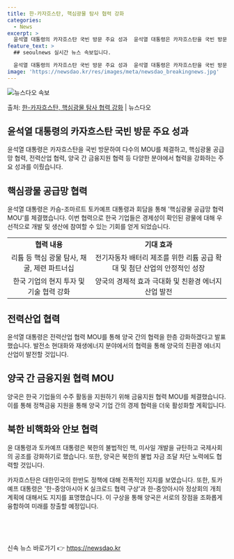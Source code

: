 ```yaml
---
title: 한-카자흐스탄, 핵심광물 탐사 협력 강화
categories:
  - News
excerpt: >
  윤석열 대통령의 카자흐스탄 국빈 방문 주요 성과  윤석열 대통령은 카자흐스탄을 국빈 방문하여 여러 중요한 협…
feature_text: >
  ## seoulnews 실시간 뉴스 속보입니다.

  윤석열 대통령의 카자흐스탄 국빈 방문 주요 성과  윤석열 대통령은 카자흐스탄을 국빈 방문하여 여러 중요한 협…
image: 'https://newsdao.kr/res/images/meta/newsdao_breakingnews.jpg'
---
```


![뉴스다오 속보](https://newsdao.kr/res/images/meta/newsdao_breakingnews.jpg)

<p>출처: <a href="https://newsdao.kr/4208" rel="dofollow">한-카자흐스탄, 핵심광물 탐사 협력 강화</a> | 뉴스다오</p>

<h2 data-ke-size="size26">윤석열 대통령의 카자흐스탄 국빈 방문 주요 성과</h2>
<p data-ke-size="size16">윤석열 대통령은 카자흐스탄을 국빈 방문하여 다수의 MOU를 체결하고, 핵심광물 공급망 협력, 전력산업 협력, 양국 간 금융지원 협력 등 다양한 분야에서 협력을 강화하는 주요 성과를 이뤘습니다.</p>

<h2 data-ke-size="size26">핵심광물 공급망 협력</h2>
<p data-ke-size="size16">윤석열 대통령은 카슴-조마르트 토카예프 대통령과 회담을 통해 '핵심광물 공급망 협력 MOU'를 체결했습니다. 이번 협력으로 한국 기업들은 경제성이 확인된 광물에 대해 우선적으로 개발 및 생산에 참여할 수 있는 기회를 얻게 되었습니다.</p>

<table>
    <tr>
        <td style="text-align: center; height: 17px;"><b>협력 내용</b></td>
        <td style="text-align: center; height: 17px;"><b>기대 효과</b></td>
    </tr>
    <tr>
        <td style="text-align: center; height: 17px;">리튬 등 핵심 광물 탐사, 채굴, 제련 파트너십</td>
        <td style="text-align: center; height: 17px;">전기자동차 배터리 제조를 위한 리튬 공급 확대 및 첨단 산업의 안정적인 성장</td>
    </tr>
    <tr>
        <td style="text-align: center; height: 17px;">한국 기업의 현지 투자 및 기술 협력 강화</td>
        <td style="text-align: center; height: 17px;">양국의 경제적 효과 극대화 및 친환경 에너지 산업 발전</td>
    </tr>
</table>

<h2 data-ke-size="size26">전력산업 협력</h2>
<p data-ke-size="size16">윤석열 대통령은 전력산업 협력 MOU를 통해 양국 간의 협력을 한층 강화하겠다고 발표했습니다. 발전소 현대화와 재생에너지 분야에서의 협력을 통해 양국의 친환경 에너지 산업이 발전할 것입니다.</p>

<h2 data-ke-size="size26">양국 간 금융지원 협력 MOU</h2>
<p data-ke-size="size16">양국은 한국 기업들의 수주 활동을 지원하기 위해 금융지원 협력 MOU를 체결했습니다. 이를 통해 정책금융 지원을 통해 양국 기업 간의 경제 협력을 더욱 활성화할 계획입니다.</p>

<h2 data-ke-size="size26">북한 비핵화와 안보 협력</h2>
<p data-ke-size="size16">윤 대통령과 토카예프 대통령은 북한의 불법적인 핵, 미사일 개발을 규탄하고 국제사회의 공조를 강화하기로 했습니다. 또한, 양국은 북한의 불법 자금 조달 차단 노력에도 협력할 것입니다.</p>
<p data-ke-size="size16">카자흐스탄은 대한민국의 한반도 정책에 대해 전폭적인 지지를 보였습니다. 또한, 토카예프 대통령은 '한-중앙아시아 K 실크로드 협력 구상'과 한-중앙아시아 정상회의 개최 계획에 대해서도 지지를 표명했습니다. 이 구상을 통해 양국은 서로의 장점을 조화롭게 융합하여 미래를 창출할 예정입니다.</p>
<p data-ke-size="size16">&nbsp;</p>
<p data-ke-size="size16">&nbsp;</p> 

신속 뉴스 바로가기 👉 <a href="https://newsdao.kr" rel="dofollow">https://newsdao.kr</a>


